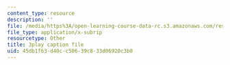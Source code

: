 ```yaml
---
content_type: resource
description: ''
file: /media/https%3A/open-learning-course-data-rc.s3.amazonaws.com/res-6-006-video-demonstrations-in-lasers-and-optics-spring-2008/45db1f63d40cc50639c833d06920c3b0_x_0TWhJ1nh4.srt
file_type: application/x-subrip
resourcetype: Other
title: 3play caption file
uid: 45db1f63-d40c-c506-39c8-33d06920c3b0
---
```

